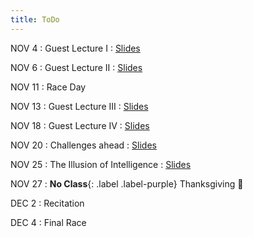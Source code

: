 ```yaml
---
title: ToDo
---
```


NOV 4
: Guest Lecture I 
  : [Slides](/physical_intelligence_fl25/assets/pdfs/)


NOV 6
: Guest Lecture II 
  : [Slides](/physical_intelligence_fl25/assets/pdfs/)


NOV 11
: Race Day


NOV 13
: Guest Lecture III
  : [Slides](/physical_intelligence_fl25/assets/pdfs/)


NOV 18
: Guest Lecture IV
  : [Slides](/physical_intelligence_fl25/assets/pdfs/)


NOV 20
: Challenges ahead
  : [Slides](/physical_intelligence_fl25/assets/pdfs/)


NOV 25
: The Illusion of Intelligence
  : [Slides](/physical_intelligence_fl25/assets/pdfs/)


NOV 27
: **No Class**{: .label .label-purple} Thanksgiving :turkey:


DEC 2
: Recitation


DEC 4
: Final Race


